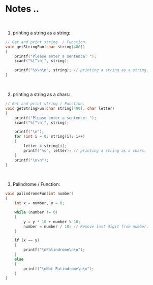 # Notes ..

<br>

1. printing a string as a string:

```c
// Get and print string  / Function.
void getStringFun(char string[400])
{
    printf("Please enter a sentence: ");
    scanf("%[^\n]", string);

    printf("%s\n\n", string); // printing a string as a string.
}
```

<br>

2. printing a string as a chars:

```c
// Get and print string / Function.
void getStringFun(char string[400], char letter)
{
    printf("Please enter a sentence: ");
    scanf("%[^\n]", string);

    printf("\n");
    for (int i = 0; string[i]; i++)
    {
        letter = string[i];
        printf("%c", letter); // printing a string as a chars.
    }
    printf("\n\n");
}
```

<br>

3. Palindrome / Function:

```c
void palindromeFun(int number)
{
    int x = number, y = 0;

    while (number != 0)
    {
        y = y * 10 + number % 10;
        number = number / 10; // Remove last digit from number.
    }

    if (x == y)
    {
        printf("\nPalindrome\n\n");
    }
    else
    {
        printf("\nNot Palindrome\n\n");
    }
}
```
